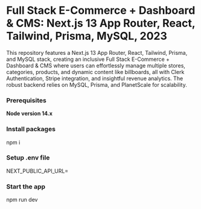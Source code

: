 # Full Stack E-Commerce + Dashboard & CMS: Next.js 13 App Router, React, Tailwind, Prisma, MySQL, 2023

This repository features a Next.js 13 App Router, React, Tailwind, Prisma, and MySQL stack, creating an inclusive Full Stack E-Commerce + Dashboard & CMS where users can effortlessly manage multiple stores, categories, products, and dynamic content like billboards, all with Clerk Authentication, Stripe integration, and insightful revenue analytics. The robust backend relies on MySQL, Prisma, and PlanetScale for scalability.
### Prerequisites

**Node version 14.x**
### Install packages

npm i

### Setup .env file


NEXT_PUBLIC_API_URL=


### Start the app

npm run dev
